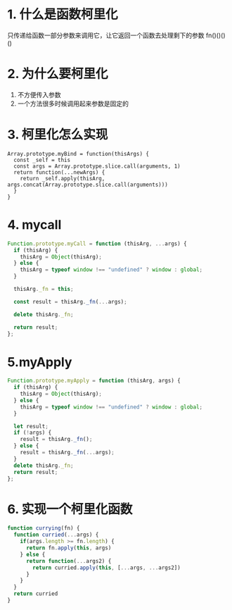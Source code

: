 # 1. 什么是函数柯里化

只传递给函数一部分参数来调用它，让它返回一个函数去处理剩下的参数
fn()()()()

# 2. 为什么要柯里化

1. 不方便传入参数
2. 一个方法很多时候调用起来参数是固定的

# 3. 柯里化怎么实现

```JS
Array.prototype.myBind = function(thisArgs) {
  const _self = this
  const args = Array.prototype.slice.call(arguments, 1)
  return function(...newArgs) {
    return _self.apply(thisArg, args.concat(Array.prototype.slice.call(arguments)))
  }
}
```

# 4. mycall

```js
Function.prototype.myCall = function (thisArg, ...args) {
  if (thisArg) {
    thisArg = Object(thisArg);
  } else {
    thisArg = typeof window !== "undefined" ? window : global;
  }

  thisArg._fn = this;

  const result = thisArg._fn(...args);

  delete thisArg._fn;

  return result;
};
```

# 5.myApply

```js
Function.prototype.myApply = function (thisArg, args) {
  if (thisArg) {
    thisArg = Object(thisArg);
  } else {
    thisArg = typeof window !== "undefined" ? window : global;
  }

  let result;
  if (!args) {
    result = thisArg._fn();
  } else {
    result = thisArg._fn(...args);
  }
  delete thisArg._fn;
  return result;
};
```

# 6. 实现一个柯里化函数

```js
function currying(fn) {
  function curried(...args) {
    if(args.length >= fn.length) {
      return fn.apply(this, args)
    } else {
      return function(...args2) {
        return curried.apply(this, [...args, ...args2])
      }
    }
  }
  return curried
}
```
